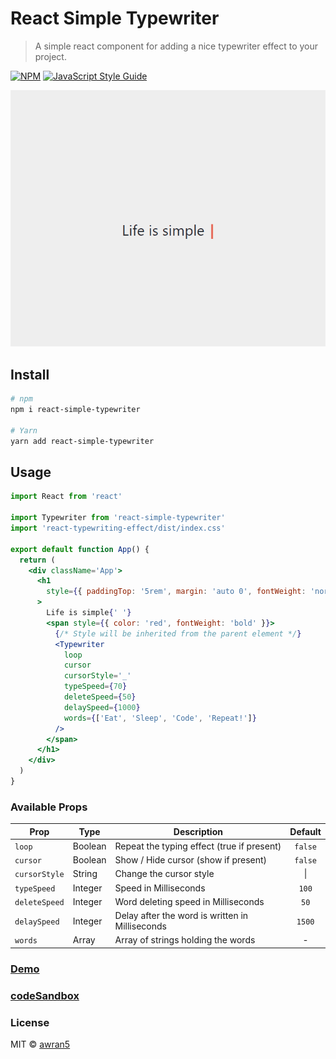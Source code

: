 # React Simple Typewriter

> A simple react component for adding a nice typewriter effect to your project.

[![NPM](https://img.shields.io/npm/v/react-simple-typewriter.svg)](https://www.npmjs.com/package/react-simple-typewriter) [![JavaScript Style Guide](https://img.shields.io/badge/code_style-standard-brightgreen.svg)](https://standardjs.com)

<p align="center">
  <img src="./screenshot.gif" alt="screenshot" />
</p>

## Install

```bash
# npm
npm i react-simple-typewriter

# Yarn
yarn add react-simple-typewriter
```

## Usage

```jsx
import React from 'react'

import Typewriter from 'react-simple-typewriter'
import 'react-typewriting-effect/dist/index.css'

export default function App() {
  return (
    <div className='App'>
      <h1
        style={{ paddingTop: '5rem', margin: 'auto 0', fontWeight: 'normal' }}
      >
        Life is simple{' '}
        <span style={{ color: 'red', fontWeight: 'bold' }}>
          {/* Style will be inherited from the parent element */}
          <Typewriter
            loop
            cursor
            cursorStyle='_'
            typeSpeed={70}
            deleteSpeed={50}
            delaySpeed={1000}
            words={['Eat', 'Sleep', 'Code', 'Repeat!']}
          />
        </span>
      </h1>
    </div>
  )
}
```

### Available Props

| Prop          | Type    | Description                                     | Default |
| ------------- | ------- | ----------------------------------------------- | :-----: |
| `loop`        | Boolean | Repeat the typing effect (true if present)      | `false` |
| `cursor`      | Boolean | Show / Hide cursor (show if present)            | `false` |
| `cursorStyle` | String  | Change the cursor style                         | &#124;  |
| `typeSpeed`   | Integer | Speed in Milliseconds                           |  `100`  |
| `deleteSpeed` | Integer | Word deleting speed in Milliseconds             |  `50`   |
| `delaySpeed`  | Integer | Delay after the word is written in Milliseconds | `1500`  |
| `words`       | Array   | Array of strings holding the words              |    -    |

### [Demo](https://react-simple-typewriter.vercel.app/)

### [codeSandbox](https://codesandbox.io/s/react-typewriting-effect-8ulgs)

### License

MIT © [awran5](https://github.com/awran5/)
